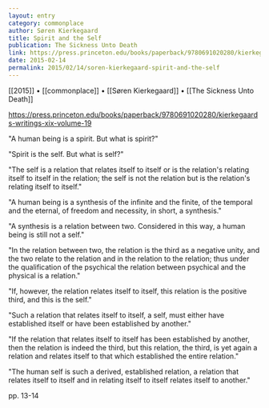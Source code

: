 ```yaml
---
layout: entry
category: commonplace
author: Søren Kierkegaard
title: Spirit and the Self
publication: The Sickness Unto Death
link: https://press.princeton.edu/books/paperback/9780691020280/kierkegaards-writings-xix-volume-19
date: 2015-02-14
permalink: 2015/02/14/soren-kierkegaard-spirit-and-the-self
---
```


[[2015]] • [[commonplace]] • [[Søren Kierkegaard]] • [[The Sickness Unto Death]]

https://press.princeton.edu/books/paperback/9780691020280/kierkegaards-writings-xix-volume-19

"A human being is a spirit. But what is spirit?"

"Spirit is the self. But what is self?"

"The self is a relation that relates itself to itself or is the relation's relating itself to itself in the relation; the self is not the relation but is the relation's relating itself to itself."

"A human being is a synthesis of the infinite and the finite, of the temporal and the eternal, of freedom and necessity, in short, a synthesis."

"A synthesis is a relation between two. Considered in this way, a human being is still not a self."

"In the relation between two, the relation is the third as a negative unity, and the two relate to the relation and in the relation to the relation; thus under the qualification of the psychical the relation between psychical and the physical is a relation."

"If, however, the relation relates itself to itself, this relation is the positive third, and this is the self."

"Such a relation that relates itself to itself, a self, must either have established itself or have been established by another."

"If the relation that relates itself to itself has been established by another, then the relation is indeed the third, but this relation, the third, is yet again a relation and relates itself to that which established the entire relation."

"The human self is such a derived, established relation, a relation that relates itself to itself and in relating itself to itself relates itself to another."

pp. 13-14
